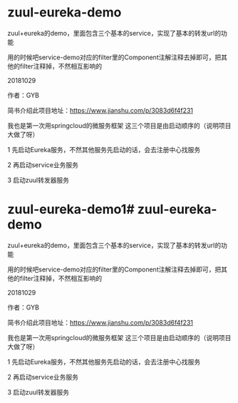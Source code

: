 # zuul-eureka-demo
zuul+eureka的demo，里面包含三个基本的service，实现了基本的转发url的功能

用的时候吧service-demo对应的filter里的Component注解注释去掉即可，把其他的filter注释掉，不然相互影响的

20181029

作者：GYB

简书介绍此项目地址：https://www.jianshu.com/p/3083d6f4f231

我也是第一次用springcloud的微服务框架
这三个项目是由启动顺序的（说明项目大做了呀）

1 先启动Eureka服务，不然其他服务先启动的话，会去注册中心找服务

2 再启动service业务服务

3 启动zuul转发器服务
# zuul-eureka-demo1# zuul-eureka-demo
zuul+eureka的demo，里面包含三个基本的service，实现了基本的转发url的功能

用的时候吧service-demo对应的filter里的Component注解注释去掉即可，把其他的filter注释掉，不然相互影响的

20181029

作者：GYB

简书介绍此项目地址：https://www.jianshu.com/p/3083d6f4f231

我也是第一次用springcloud的微服务框架
这三个项目是由启动顺序的（说明项目大做了呀）

1 先启动Eureka服务，不然其他服务先启动的话，会去注册中心找服务

2 再启动service业务服务

3 启动zuul转发器服务
